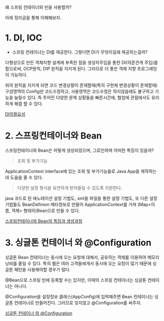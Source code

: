 왜 스프링 컨테이너와 빈을 사용할까?

아래 정리글을 통해 이해해보자.

# 1. DI, IOC

- 스프링 컨테이너는 DI를 제공한다. 그렇다면 DI가 무엇이길래 제공하는걸까?

다형성으로 만든 객체지향 설계에 부족한 점을 생성자주입을 통한 DI(의존관계 주입)를 함으로써, OCP원칙, DIP 원칙을 지키게 된다. 그러므로 더 좋은 객체 지향 프로그래밍이 가능하다.

위의 원칙을 지키게 되면 코드 변경상황이 존재할때(특히 구현체 변경상황이 존재할때) 구성영역의 Config만 코드수정하고, 사용영역은 코드수정은 하지않음에도 불구하고 기능을 늘릴수 있다.
즉 주어진 다양한 문제 상황들을 빠른시간에, 협업에 관점에서도 유리하게 해결 할 수 있다.

[DI의필요성](https://github.com/steadykyu/springStudy/blob/master/2.springCorePrinciple/00.NotespringCorePrinciple/%EC%8A%A4%ED%94%84%EB%A7%81%ED%95%B5%EC%8B%AC%EC%9B%90%EB%A6%AC3_%EA%B0%9D%EC%B2%B4%EC%A7%80%ED%96%A5%EC%9B%90%EB%A6%AC%EC%A0%81%EC%9A%A9.md)

# 2. 스프링컨테이너와 Bean

스프링컨테이너와 Bean은 어떻게 생성되었으며, 그로인하여 어떠한 특징이 있을까?

> 조회 및 부가기능

ApplicationContext interface에 있는 조회 및 부가기능들로 Java App을 제작하는데 도움을 줄 수 있다.

> 다양한 설정 형식을 유연하게 받아들일 수 있도록 지원한다.

java 코드로 된 애노테이션 설정 기법도, xml을 파일을 통한 설정 기법도, 또 다른 설정 기법들도 BeanDefinion 메타정보로 만들어 ApplicationContext를 거쳐 (Map<이름, 객체> 형태의)Bean으로 만들 수 있다.

[스프링컨테이너와 Bean의 특징과 생성과정](https://github.com/steadykyu/springStudy/blob/master/2.springCorePrinciple/00.NotespringCorePrinciple/%EC%8A%A4%ED%94%84%EB%A7%81%ED%95%B5%EC%8B%AC%EC%9B%90%EB%A6%AC4_%EC%8A%A4%ED%94%84%EB%A7%81%EC%BB%A8%ED%85%8C%EC%9D%B4%EB%84%88%EC%99%80%20%EB%B9%88.md)

# 3. 싱글톤 컨테이너 와 @Configuration

싱글톤 Bean 컨테이너는 동시에 오는 요청에 대해서, 공유하는 객체를 이용하여 메모리 낭비를 줄일 수 있다. 특히 웹은 여러 고객들에게서 동시에 오는 요청이 많기 때문에 싱글톤 패턴을 사용해야할 경우가 많다.

@Bean으로 스프링 빈에 등록할 수는 있지만, 이때의 스프링 컨테이너는 싱글톤 컨테이너는 아니다.

@Configuration을 설정정보 클래스(AppConfig)에 입력해주면 Bean 컨테이너는 싱글톤 컨테이너로 만들어진다. 그러므로 잊지않고 @Configuration를 써주자.

[싱글톤 컨테이너 와 @Configuration](https://github.com/steadykyu/springStudy/blob/master/2.springCorePrinciple/00.NotespringCorePrinciple/%EC%8A%A4%ED%94%84%EB%A7%81%ED%95%B5%EC%8B%AC%EC%9B%90%EB%A6%AC5_%EC%8B%B1%EA%B8%80%ED%86%A4%EC%BB%A8%ED%85%8C%EC%9D%B4%EB%84%88.md)
